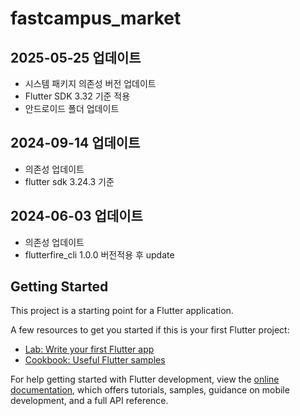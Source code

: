 # fastcampus_market

## 2025-05-25 업데이트
- 시스템 패키지 의존성 버전 업데이트
- Flutter SDK 3.32 기준 적용
- 안드로이드 폴더 업데이트

## 2024-09-14 업데이트
- 의존성 업데이트
- flutter sdk 3.24.3 기준

## 2024-06-03 업데이트
- 의존성 업데이트
- flutterfire_cli 1.0.0 버전적용 후 update

  
## Getting Started

This project is a starting point for a Flutter application.

A few resources to get you started if this is your first Flutter project:

- [Lab: Write your first Flutter app](https://docs.flutter.dev/get-started/codelab)
- [Cookbook: Useful Flutter samples](https://docs.flutter.dev/cookbook)

For help getting started with Flutter development, view the
[online documentation](https://docs.flutter.dev/), which offers tutorials,
samples, guidance on mobile development, and a full API reference.
